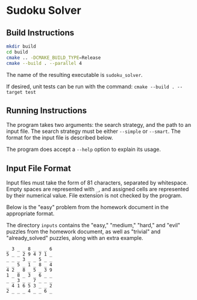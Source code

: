 # Sudoku Solver

## Build Instructions

```sh
mkdir build
cd build
cmake .. -DCMAKE_BUILD_TYPE=Release
cmake --build . --parallel 4
```
The name of the resulting executable is `sudoku_solver`.

If desired, unit tests can be run with the command: `cmake --build . --target test`

## Running Instructions

The program takes two arguments: the search strategy, and the path to an input file.
The search strategy must be either `--simple` or `--smart`.
The format for the input file is described below.

The program does accept a `--help` option to explain its usage.

## Input File Format

Input files must take the form of 81 characters, separated by whitespace.
Empty spaces are represented with `_`,
and assigned cells are represented by their numerical value.
File extension is not checked by the program.

Below is the "easy" problem from the homework document in the appropriate format.

The directory `inputs` contains the "easy," "medium," "hard," and "evil"
puzzles from the homework document,
as well as "trivial" and "already_solved" puzzles,
along with an extra example.

```
_ 3 _ _ 8 _ _ _ 6
5 _ _ 2 9 4 7 1 _
_ _ _ 3 _ _ 5 _ _
_ _ 5 _ 1 _ 8 _ 4
4 2 _ 8 _ 5 _ 3 9
1 _ 8 _ 3 _ 6 _ _
_ _ 3 _ _ 7 _ _ _
_ 4 1 6 5 3 _ _ 2
2 _ _ _ 4 _ _ 6 _
```
